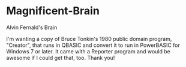 # Magnificent-Brain
Alvin Fernald's Brain

I'm wanting a copy of Bruce Tonkin's 1980 public domain program, "Creator", that runs in QBASIC and convert it to run in PowerBASIC for Windows 7 or later. It came with a Reporter program and would be awesome if I could get that, too. Thank you!
